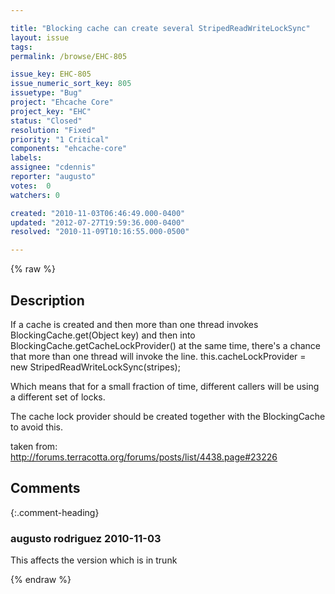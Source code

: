 ```yaml
---

title: "Blocking cache can create several StripedReadWriteLockSync"
layout: issue
tags: 
permalink: /browse/EHC-805

issue_key: EHC-805
issue_numeric_sort_key: 805
issuetype: "Bug"
project: "Ehcache Core"
project_key: "EHC"
status: "Closed"
resolution: "Fixed"
priority: "1 Critical"
components: "ehcache-core"
labels: 
assignee: "cdennis"
reporter: "augusto"
votes:  0
watchers: 0

created: "2010-11-03T06:46:49.000-0400"
updated: "2012-07-27T19:59:36.000-0400"
resolved: "2010-11-09T10:16:55.000-0500"

---
```




{% raw %}



## Description

<div markdown="1" class="description">

If a cache is created and then more than one thread invokes BlockingCache.get(Object key) and then into BlockingCache.getCacheLockProvider() at the same time, there's a chance that more than one thread will invoke the line.
this.cacheLockProvider = new StripedReadWriteLockSync(stripes);

Which means that for a small fraction of time, different callers will be using a different set of locks.

The cache lock provider should be created together with the BlockingCache to avoid this.

taken from: http://forums.terracotta.org/forums/posts/list/4438.page#23226

</div>

## Comments


{:.comment-heading}
### **augusto rodriguez** <span class="date">2010-11-03</span>

<div markdown="1" class="comment">

This affects the version which is in trunk

</div>



{% endraw %}
